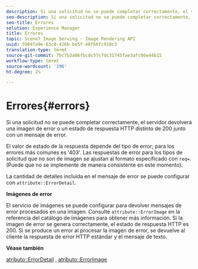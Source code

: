 ```yaml
---
description: Si una solicitud no se puede completar correctamente, el servidor devolverá una imagen de error o un estado de respuesta HTTP distinto de 200 junto con un mensaje de error.
seo-description: Si una solicitud no se puede completar correctamente, el servidor devolverá una imagen de error o un estado de respuesta HTTP distinto de 200 junto con un mensaje de error.
seo-title: Errores
solution: Experience Manager
title: Errores
topic: Scene7 Image Serving - Image Rendering API
uuid: 5984fa9e-63c8-426b-be5f-48f66fc918c3
translation-type: tm+mt
source-git-commit: 7bc7b3a86fbcdc57cfdc31745fae3afc06e44b15
workflow-type: tm+mt
source-wordcount: '196'
ht-degree: 2%

---
```



# Errores{#errors}

Si una solicitud no se puede completar correctamente, el servidor devolverá una imagen de error o un estado de respuesta HTTP distinto de 200 junto con un mensaje de error.

El valor de estado de la respuesta depende del tipo de error; para los errores más comunes es &#39;403&#39;. Las respuestas de error para los tipos de solicitud que no son de imagen se ajustan al formato especificado con `req=`. (Puede que no se implemente de manera consistente en este momento).

La cantidad de detalles incluida en el mensaje de error se puede configurar con `attribute::ErrorDetail`.

**Imágenes de error**

El servicio de imágenes se puede configurar para devolver mensajes de error procesados en una imagen. Consulte `attribute::ErrorImage` en la referencia del catálogo de imágenes para obtener más información. Si la imagen de error se genera correctamente, el estado de respuesta HTTP es 200. Si se produce un error al procesar la imagen de error, se devuelve al cliente la respuesta de error HTTP estándar y el mensaje de texto.

**Véase también**

[atributo::ErrorDetail](../../../../../ir-api/material-cat/image-rendering-api-ref/c-ir-material-catalog/c-ir-attributes-reference/r-ir-errordetail.md#reference-123b56eed6cf49cea6e0490672b7c53b) ,  [atributo::ErrorImage](../../../../../ir-api/material-cat/image-rendering-api-ref/c-ir-material-catalog/c-ir-attributes-reference/r-ir-errorimage.md#reference-b58bdaba96074c52802ca8dc54bfe2f0)

